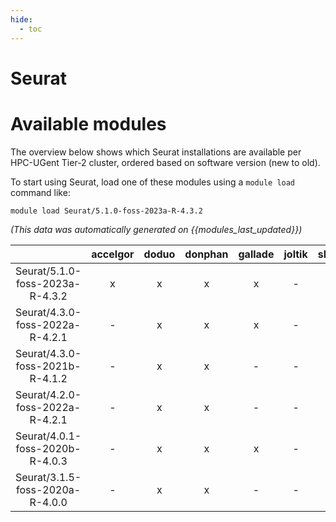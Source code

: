 ```yaml
---
hide:
  - toc
---
```


Seurat
======

# Available modules


The overview below shows which Seurat installations are available per HPC-UGent Tier-2 cluster, ordered based on software version (new to old).

To start using Seurat, load one of these modules using a `module load` command like:

```shell
module load Seurat/5.1.0-foss-2023a-R-4.3.2
```

*(This data was automatically generated on {{modules_last_updated}})*  

| |accelgor|doduo|donphan|gallade|joltik|shinx|skitty|
| :---: | :---: | :---: | :---: | :---: | :---: | :---: | :---: |
|Seurat/5.1.0-foss-2023a-R-4.3.2|x|x|x|x|-|x|x|
|Seurat/4.3.0-foss-2022a-R-4.2.1|-|x|x|x|-|-|-|
|Seurat/4.3.0-foss-2021b-R-4.1.2|-|x|x|-|-|-|-|
|Seurat/4.2.0-foss-2022a-R-4.2.1|-|x|x|-|-|-|-|
|Seurat/4.0.1-foss-2020b-R-4.0.3|-|x|x|x|-|-|-|
|Seurat/3.1.5-foss-2020a-R-4.0.0|-|x|x|-|-|-|-|
